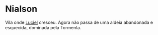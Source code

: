 # Nialson

Vila onde [Luciel](../../Personagens/PCs/luciel.md) cresceu. Agora não passa de uma aldeia abandonada e esquecida, dominada pela Tormenta.
